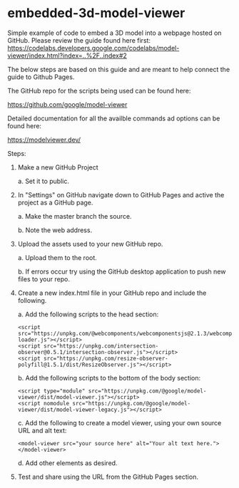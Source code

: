 # embedded-3d-model-viewer
Simple example of code to embed a 3D model into a webpage hosted on GitHub. Please review the guide found here first:
https://codelabs.developers.google.com/codelabs/model-viewer/index.html?index=..%2F..index#2

The below steps are based on this guide and are meant to help connect the guide to Github Pages. 

The GitHub repo for the scripts being used can be found here:

https://github.com/google/model-viewer

Detailed documentation for all the availble commands ad options can be found here:

https://modelviewer.dev/

Steps:

1. Make a new GitHub Project

    a. Set it to public.
    
2. In "Settings" on GitHub navigate down to GitHub Pages and active the project as a GitHub page. 

    a. Make the master branch the source.
    
    b. Note the web address.
    
3. Upload the assets used to your new GitHub repo.

    a. Upload them to the root.
    
    b. If errors occur try using the GitHub desktop application to push new files to your repo.
    
4. Create a new index.html file in your GitHub repo and include the following.
    
    a. Add the following scripts to the head section:
    
       <script src="https://unpkg.com/@webcomponents/webcomponentsjs@2.1.3/webcomponents-loader.js"></script>
       <script src="https://unpkg.com/intersection-observer@0.5.1/intersection-observer.js"></script>
       <script src="https://unpkg.com/resize-observer-polyfill@1.5.1/dist/ResizeObserver.js"></script>
         
    b. Add the following scripts to the bottom of the body section:
    
       <script type="module" src="https://unpkg.com/@google/model-viewer/dist/model-viewer.js"></script>
       <script nomodule src="https://unpkg.com/@google/model-viewer/dist/model-viewer-legacy.js"></script>
         
    c. Add the following to create a model viewer, using your own source URL and alt text:
    
       <model-viewer src="your source here" alt="Your alt text here."></model-viewer>
    
    d. Add other elements as desired.
    
5. Test and share using the URL from the GitHub Pages section.
